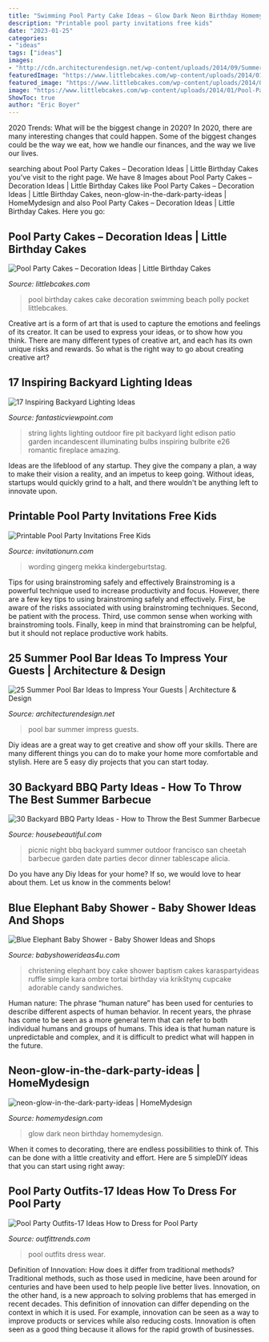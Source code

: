 ```yaml
---
title: "Swimming Pool Party Cake Ideas ~ Glow Dark Neon Birthday Homemydesign"
description: "Printable pool party invitations free kids"
date: "2023-01-25"
categories:
- "ideas"
tags: ["ideas"]
images:
- "http://cdn.architecturendesign.net/wp-content/uploads/2014/09/Summer-Pool-Bar-Ideas-5.jpg"
featuredImage: "https://www.littlebcakes.com/wp-content/uploads/2014/01/Pool-Party-Birthday-Cake.jpg"
featured_image: "https://www.littlebcakes.com/wp-content/uploads/2014/01/Pool-Party-Birthday-Cake.jpg"
image: "https://www.littlebcakes.com/wp-content/uploads/2014/01/Pool-Party-Birthday-Cake.jpg"
ShowToc: true
author: "Eric Boyer"
---
```



2020 Trends: What will be the biggest change in 2020?
In 2020, there are many interesting changes that could happen. Some of the biggest changes could be the way we eat, how we handle our finances, and the way we live our lives.

	

		
searching about Pool Party Cakes – Decoration Ideas | Little Birthday Cakes you've visit to the right page. We have 8 Images about Pool Party Cakes – Decoration Ideas | Little Birthday Cakes like Pool Party Cakes – Decoration Ideas | Little Birthday Cakes, neon-glow-in-the-dark-party-ideas | HomeMydesign and also Pool Party Cakes – Decoration Ideas | Little Birthday Cakes. Here you go:
		
    
## Pool Party Cakes – Decoration Ideas | Little Birthday Cakes

<img loading=lazy src="https://www.littlebcakes.com/wp-content/uploads/2014/01/Pool-Party-Birthday-Cake.jpg" onerror="this.onerror=null;this.src='https://tse4.mm.bing.net/th?id=OIP.MXFUzgjqGfc44Y8BML4i3AHaF0&amp;pid=15.1';" alt="Pool Party Cakes – Decoration Ideas | Little Birthday Cakes">

_Source: littlebcakes.com_

>pool birthday cakes cake decoration swimming beach polly pocket littlebcakes. 

	

Creative art is a form of art that is used to capture the emotions and feelings of its creator. It can be used to express your ideas, or to show how you think. There are many different types of creative art, and each has its own unique risks and rewards. So what is the right way to go about creating creative art?

    
## 17 Inspiring Backyard Lighting Ideas

<img loading=lazy src="http://www.fantasticviewpoint.com/wp-content/uploads/2016/03/Great-Edison-Outdoor-Lighting-Ideas-634x421.jpg" onerror="this.onerror=null;this.src='https://tse1.mm.bing.net/th?id=OIP.b2y5eOKNcFVHQAtTk1-vmAHaE6&amp;pid=15.1';" alt="17 Inspiring Backyard Lighting Ideas">

_Source: fantasticviewpoint.com_

>string lights lighting outdoor fire pit backyard light edison patio garden incandescent illuminating bulbs inspiring bulbrite e26 romantic fireplace amazing. 

	

Ideas are the lifeblood of any startup. They give the company a plan, a way to make their vision a reality, and an impetus to keep going. Without ideas, startups would quickly grind to a halt, and there wouldn't be anything left to innovate upon.

    
## Printable Pool Party Invitations Free Kids

<img loading=lazy src="https://www.invitationurn.com/wp-content/uploads/2014/11/printable_pool_party_invitations_free_kids-2018.jpeg" onerror="this.onerror=null;this.src='https://tse3.mm.bing.net/th?id=OIP.HILKElKa-jDHOgIqOI14RAHaKK&amp;pid=15.1';" alt="Printable Pool Party Invitations Free Kids">

_Source: invitationurn.com_

>wording gingerg mekka kindergeburtstag. 

	

Tips for using brainstroming safely and effectively
Brainstroming is a powerful technique used to increase productivity and focus. However, there are a few key tips to using brainstroming safely and effectively. First, be aware of the risks associated with using brainstroming techniques. Second, be patient with the process. Third, use common sense when working with brainstroming tools. Finally, keep in mind that brainstroming can be helpful, but it should not replace productive work habits.

    
## 25 Summer Pool Bar Ideas To Impress Your Guests | Architecture &amp; Design

<img loading=lazy src="http://cdn.architecturendesign.net/wp-content/uploads/2014/09/Summer-Pool-Bar-Ideas-5.jpg" onerror="this.onerror=null;this.src='https://tse1.mm.bing.net/th?id=OIP.gNbxpp0oUUYNspNR7wn8uwHaLH&amp;pid=15.1';" alt="25 Summer Pool Bar Ideas to Impress Your Guests | Architecture &amp; Design">

_Source: architecturendesign.net_

>pool bar summer impress guests. 

	

Diy ideas are a great way to get creative and show off your skills. There are many different things you can do to make your home more comfortable and stylish. Here are 5 easy diy projects that you can start today.

    
## 30 Backyard BBQ Party Ideas - How To Throw The Best Summer Barbecue

<img loading=lazy src="https://hips.hearstapps.com/hmg-prod.s3.amazonaws.com/images/bbq-decor-ideas-1555686362.jpg?crop=1xw:1xh;center,top&amp;resize=480:*" onerror="this.onerror=null;this.src='https://tse2.mm.bing.net/th?id=OIP.u3lSdlzvjuNM2LnyEg_RUAHaLH&amp;pid=15.1';" alt="30 Backyard BBQ Party Ideas - How to Throw the Best Summer Barbecue">

_Source: housebeautiful.com_

>picnic night bbq backyard summer outdoor francisco san cheetah barbecue garden date parties decor dinner tablescape alicia. 

	

Do you have any Diy Ideas for your home? If so, we would love to hear about them. Let us know in the comments below!

    
## Blue Elephant Baby Shower - Baby Shower Ideas And Shops

<img loading=lazy src="https://babyshowerideas4u.com/wp-content/uploads/2014/02/970552_269031876570197_1274620051_n_600x9071.jpg" onerror="this.onerror=null;this.src='https://tse3.mm.bing.net/th?id=OIP.s0owTJfVh2xzLpeQVEmQFgHaLM&amp;pid=15.1';" alt="Blue Elephant Baby Shower - Baby Shower Ideas and Shops">

_Source: babyshowerideas4u.com_

>christening elephant boy cake shower baptism cakes karaspartyideas ruffle simple kara ombre tortai birthday via krikštynų cupcake adorable candy sandwiches. 

	

Human nature:
The phrase “human nature” has been used for centuries to describe different aspects of human behavior. In recent years, the phrase has come to be seen as a more general term that can refer to both individual humans and groups of humans. This idea is that human nature is unpredictable and complex, and it is difficult to predict what will happen in the future.

    
## Neon-glow-in-the-dark-party-ideas | HomeMydesign

<img loading=lazy src="https://homemydesign.com/wp-content/uploads/2015/11/neon-glow-in-the-dark-party-ideas.jpg" onerror="this.onerror=null;this.src='https://tse3.mm.bing.net/th?id=OIP.qBEUJTas9tEi29L8M3oPAQHaMa&amp;pid=15.1';" alt="neon-glow-in-the-dark-party-ideas | HomeMydesign">

_Source: homemydesign.com_

>glow dark neon birthday homemydesign. 

	

When it comes to decorating, there are endless possibilities to think of. This can be done with a little creativity and effort. Here are 5 simpleDIY ideas that you can start using right away:

    
## Pool Party Outfits-17 Ideas How To Dress For Pool Party

<img loading=lazy src="https://www.outfittrends.com/wp-content/uploads/2015/09/outfits-to-wear-at-a-pool-party41.jpg" onerror="this.onerror=null;this.src='https://tse4.mm.bing.net/th?id=OIP.PckUohG_COEDJEjTxiEEBgHaLH&amp;pid=15.1';" alt="Pool Party Outfits-17 Ideas How to Dress for Pool Party">

_Source: outfittrends.com_

>pool outfits dress wear. 

	

Definition of Innovation: How does it differ from traditional methods?
Traditional methods, such as those used in medicine, have been around for centuries and have been used to help people live better lives. Innovation, on the other hand, is a new approach to solving problems that has emerged in recent decades. This definition of innovation can differ depending on the context in which it is used. For example, innovation can be seen as a way to improve products or services while also reducing costs. Innovation is often seen as a good thing because it allows for the rapid growth of businesses.

